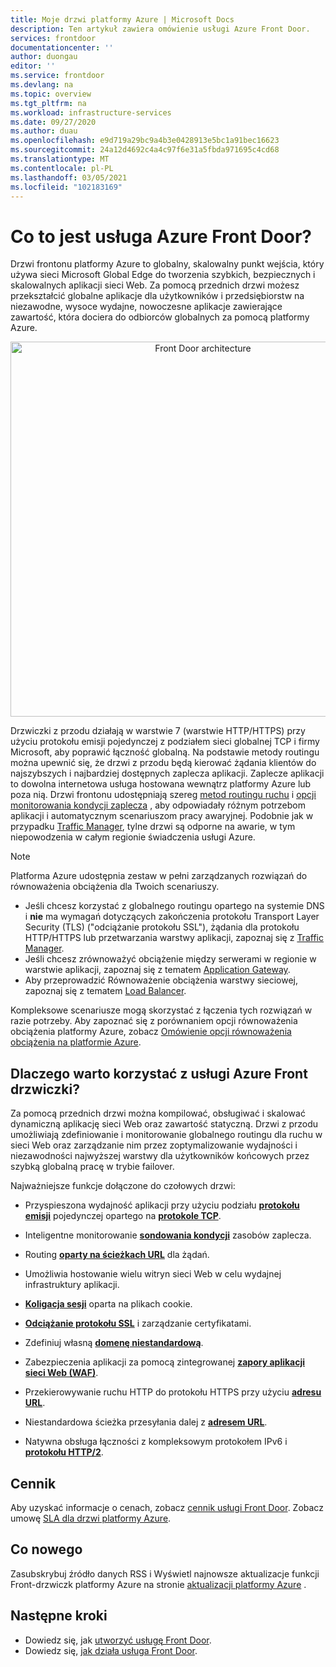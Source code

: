 ```yaml
---
title: Moje drzwi platformy Azure | Microsoft Docs
description: Ten artykuł zawiera omówienie usługi Azure Front Door.
services: frontdoor
documentationcenter: ''
author: duongau
editor: ''
ms.service: frontdoor
ms.devlang: na
ms.topic: overview
ms.tgt_pltfrm: na
ms.workload: infrastructure-services
ms.date: 09/27/2020
ms.author: duau
ms.openlocfilehash: e9d719a29bc9a4b3e0428913e5bc1a91bec16623
ms.sourcegitcommit: 24a12d4692c4a4c97f6e31a5fbda971695c4cd68
ms.translationtype: MT
ms.contentlocale: pl-PL
ms.lasthandoff: 03/05/2021
ms.locfileid: "102183169"
---
```

# <a name="what-is-azure-front-door"></a>Co to jest usługa Azure Front Door?

Drzwi frontonu platformy Azure to globalny, skalowalny punkt wejścia, który używa sieci Microsoft Global Edge do tworzenia szybkich, bezpiecznych i skalowalnych aplikacji sieci Web. Za pomocą przednich drzwi możesz przekształcić globalne aplikacje dla użytkowników i przedsiębiorstw na niezawodne, wysoce wydajne, nowoczesne aplikacje zawierające zawartość, która dociera do odbiorców globalnych za pomocą platformy Azure.

<p align="center">
  <img src="./media/front-door-overview/front-door-visual-diagram.png" alt="Front Door architecture" width="600" title="Azure Front Door">
</p>

Drzwiczki z przodu działają w warstwie 7 (warstwie HTTP/HTTPS) przy użyciu protokołu emisji pojedynczej z podziałem sieci globalnej TCP i firmy Microsoft, aby poprawić łączność globalną. Na podstawie metody routingu można upewnić się, że drzwi z przodu będą kierować żądania klientów do najszybszych i najbardziej dostępnych zaplecza aplikacji. Zaplecze aplikacji to dowolna internetowa usługa hostowana wewnątrz platformy Azure lub poza nią. Drzwi frontonu udostępniają szereg [metod routingu ruchu](front-door-routing-methods.md) i [opcji monitorowania kondycji zaplecza](front-door-health-probes.md) , aby odpowiadały różnym potrzebom aplikacji i automatycznym scenariuszom pracy awaryjnej. Podobnie jak w przypadku [Traffic Manager](../traffic-manager/traffic-manager-overview.md), tylne drzwi są odporne na awarie, w tym niepowodzenia w całym regionie świadczenia usługi Azure.

>[!NOTE]
> Platforma Azure udostępnia zestaw w pełni zarządzanych rozwiązań do równoważenia obciążenia dla Twoich scenariuszy. 
> * Jeśli chcesz korzystać z globalnego routingu opartego na systemie DNS i **nie** ma wymagań dotyczących zakończenia protokołu Transport Layer Security (TLS) ("odciążanie protokołu SSL"), żądania dla protokołu HTTP/HTTPS lub przetwarzania warstwy aplikacji, zapoznaj się z [Traffic Manager](../traffic-manager/traffic-manager-overview.md). 
> * Jeśli chcesz zrównoważyć obciążenie między serwerami w regionie w warstwie aplikacji, zapoznaj się z tematem [Application Gateway](../application-gateway/overview.md).
> * Aby przeprowadzić Równoważenie obciążenia warstwy sieciowej, zapoznaj się z tematem [Load Balancer](../load-balancer/load-balancer-overview.md). 
> 
> Kompleksowe scenariusze mogą skorzystać z łączenia tych rozwiązań w razie potrzeby.
> Aby zapoznać się z porównaniem opcji równoważenia obciążenia platformy Azure, zobacz [Omówienie opcji równoważenia obciążenia na platformie Azure](/azure/architecture/guide/technology-choices/load-balancing-overview).

## <a name="why-use-azure-front-door"></a>Dlaczego warto korzystać z usługi Azure Front drzwiczki?

Za pomocą przednich drzwi można kompilować, obsługiwać i skalować dynamiczną aplikację sieci Web oraz zawartość statyczną. Drzwi z przodu umożliwiają zdefiniowanie i monitorowanie globalnego routingu dla ruchu w sieci Web oraz zarządzanie nim przez zoptymalizowanie wydajności i niezawodności najwyższej warstwy dla użytkowników końcowych przez szybką globalną pracę w trybie failover.

Najważniejsze funkcje dołączone do czołowych drzwi:

* Przyspieszona wydajność aplikacji przy użyciu podziału **[protokołu emisji](front-door-routing-architecture.md#anycast)** pojedynczej opartego na **[protokole TCP](front-door-routing-architecture.md#splittcp)**.

* Inteligentne monitorowanie **[sondowania kondycji](front-door-health-probes.md)** zasobów zaplecza.

*  Routing **[oparty na ścieżkach URL](front-door-route-matching.md)** dla żądań.

* Umożliwia hostowanie wielu witryn sieci Web w celu wydajnej infrastruktury aplikacji. 

* **[Koligacja sesji](front-door-routing-methods.md#affinity)** oparta na plikach cookie.

* **[Odciążanie protokołu SSL](front-door-custom-domain-https.md)** i zarządzanie certyfikatami.

* Zdefiniuj własną **[domenę niestandardową](front-door-custom-domain.md)**. 

* Zabezpieczenia aplikacji za pomocą zintegrowanej  **[zapory aplikacji sieci Web (WAF)](../web-application-firewall/overview.md)**.

* Przekierowywanie ruchu HTTP do protokołu HTTPS przy użyciu **[adresu URL](front-door-url-redirect.md)**.

* Niestandardowa ścieżka przesyłania dalej z **[adresem URL](front-door-url-rewrite.md)**.

* Natywna obsługa łączności z kompleksowym protokołem IPv6 i **[protokołu HTTP/2](front-door-http2.md)**.

## <a name="pricing"></a>Cennik

Aby uzyskać informacje o cenach, zobacz [cennik usługi Front Door](https://azure.microsoft.com/pricing/details/frontdoor/). Zobacz umowę [SLA dla drzwi platformy Azure](https://azure.microsoft.com/en-us/support/legal/sla/frontdoor/v1_0/).

## <a name="whats-new"></a>Co nowego

Zasubskrybuj źródło danych RSS i Wyświetl najnowsze aktualizacje funkcji Front-drzwiczk platformy Azure na stronie [aktualizacji platformy Azure](https://azure.microsoft.com/updates/?category=networking&query=Azure%20Front%20Door) .

## <a name="next-steps"></a>Następne kroki

- Dowiedz się, jak [utworzyć usługę Front Door](quickstart-create-front-door.md).
- Dowiedz się, [jak działa usługa Front Door](front-door-routing-architecture.md).